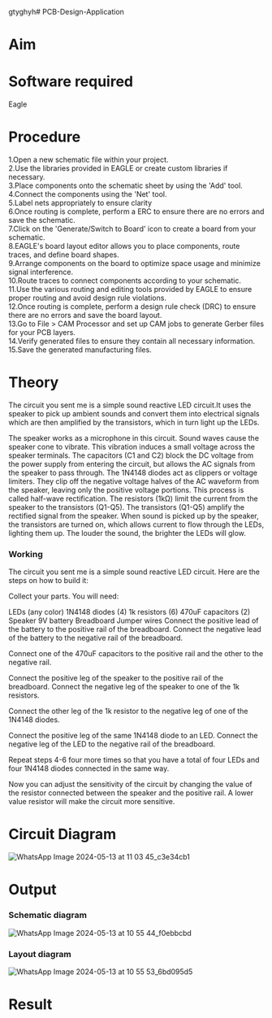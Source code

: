 gtyghyh# PCB-Design-Application
# Aim


# Software required
Eagle

# Procedure
1.Open a new schematic file within your project.</br>
2.Use the libraries provided in EAGLE or create custom libraries if necessary.</br>
3.Place components onto the schematic sheet by using the 'Add' tool.</br>
4.Connect the components using the 'Net' tool.</br>
5.Label nets appropriately to ensure clarity</br>
6.Once routing is complete, perform a ERC to ensure there are no errors and save the schematic.</br>
7.Click on the 'Generate/Switch to Board' icon to create a board from your schematic.</br>
8.EAGLE's board layout editor allows you to place components, route traces, and define board shapes.</br>
9.Arrange components on the board to optimize space usage and minimize signal interference.</br>
10.Route traces to connect components according to your schematic.</br>
11.Use the various routing and editing tools provided by EAGLE to ensure proper routing and avoid design rule violations.</br>
12.Once routing is complete, perform a design rule check (DRC) to ensure there are no errors and save the board layout.</br>
13.Go to File > CAM Processor and set up CAM jobs to generate Gerber files for your PCB layers.</br>
14.Verify generated files to ensure they contain all necessary information.</br>
15.Save the generated manufacturing files.</br>

# Theory
The circuit you sent me is a  simple sound reactive LED circuit.It uses the speaker  to pick up ambient sounds and convert them into electrical signals which are then amplified by the transistors, which in turn light up the LEDs.

The speaker works as a microphone in this circuit. Sound waves cause the speaker cone to vibrate. This vibration induces a small voltage across the speaker terminals.
The capacitors (C1 and C2) block the DC voltage from the power supply from entering the circuit, but allows the AC signals from the speaker to pass through.
The 1N4148 diodes act as clippers or voltage limiters. They clip off the negative voltage halves of the AC waveform from the speaker, leaving only the positive voltage portions. This process is called half-wave rectification.
The resistors (1kΩ) limit the current from the speaker to the transistors (Q1-Q5).
The transistors (Q1-Q5) amplify the rectified signal from the speaker. When sound is picked up by the speaker, the transistors are turned on, which allows current to flow through the LEDs, lighting them up. The louder the sound, the brighter the LEDs will glow.

### Working 
The circuit you sent me is a  simple sound reactive LED circuit. Here are the steps on how to build it:

Collect your parts. You will need:

LEDs (any color)
1N4148 diodes (4)
1k resistors (6)
470uF capacitors (2)
Speaker
9V battery
Breadboard
Jumper wires
Connect the positive lead of the battery to the positive rail of the breadboard. Connect the negative lead of the battery to the negative rail of the breadboard.

Connect one of the 470uF capacitors to the positive rail and the other to the negative rail.

Connect the positive leg of the speaker to the positive rail of the breadboard. Connect the negative leg of the speaker to one of the 1k resistors.

Connect the other leg of the 1k resistor to the negative leg of one of the 1N4148 diodes.

Connect the positive leg of the same 1N4148 diode to an LED. Connect the negative leg of the LED to the negative rail of the breadboard.

Repeat steps 4-6 four more times so that you have a total of four LEDs and four 1N4148 diodes connected in the same way.

Now you can adjust the sensitivity of the circuit by changing the value of the resistor connected between the speaker and the positive rail. A lower value resistor will make the circuit more sensitive.


# Circuit Diagram

![WhatsApp Image 2024-05-13 at 11 03 45_c3e34cb1](https://github.com/jyesvanthe/PCB-Design-Application/assets/150319392/ddc8134e-a9e1-4ec1-a7b4-fbdadff3b6bb)


# Output

### Schematic diagram

![WhatsApp Image 2024-05-13 at 10 55 44_f0ebbcbd](https://github.com/jyesvanthe/PCB-Design-Application/assets/150319392/f9353848-62cc-4c75-87f5-20c2a2a326a3)

### Layout diagram
![WhatsApp Image 2024-05-13 at 10 55 53_6bd095d5](https://github.com/jyesvanthe/PCB-Design-Application/assets/150319392/ff5bd3e4-4826-4a34-8f4f-78d521df2d85)

# Result


